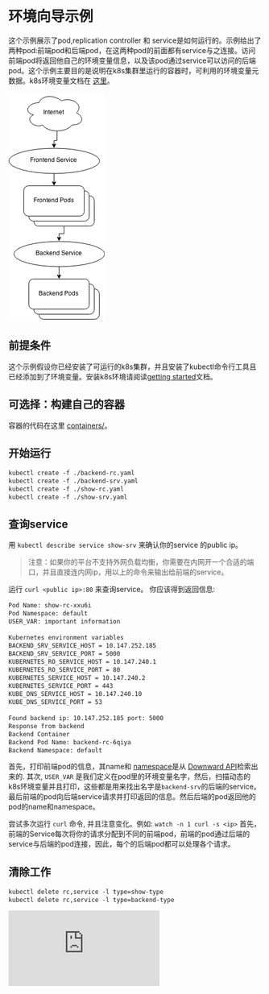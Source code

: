 # 环境向导示例

这个示例展示了pod,replication controller 和 service是如何运行的。示例给出了两种pod:前端pod和后端pod，在这两种pod的前面都有service与之连接。访问前端pod将返回他自己的环境变量信息，以及该pod通过service可以访问的后端pod。这个示例主要目的是说明在k8s集群里运行的容器时，可利用的环境变量元数据。k8s环境变量文档在 [这里](../../../docs/user-guide/container-environment.md)。

![Diagram](images/diagram.png)

前提条件
-------------
这个示例假设你已经安装了可运行的k8s集群，并且安装了kubectl命令行工具且已经添加到了环境变量。安装k8s环境请阅读[getting
started](../../../docs/getting-started-guides/)文档。

可选择：构建自己的容器
-----------------------------------
容器的代码在这里
[containers/](containers/)。

开始运行
----------------------

    kubectl create -f ./backend-rc.yaml
    kubectl create -f ./backend-srv.yaml
    kubectl create -f ./show-rc.yaml
    kubectl create -f ./show-srv.yaml

查询service
-----------------
用 `kubectl describe service show-srv` 来确认你的service 的public ip。

> 注意：如果你的平台不支持外网负载均衡，你需要在内网开一个合适的端口，并且直接连内网ip，用以上的命令来输出给前端的service。

运行  `curl <public ip>:80` 来查询service。 你应该得到返回信息:

```
Pod Name: show-rc-xxu6i
Pod Namespace: default
USER_VAR: important information

Kubernetes environment variables
BACKEND_SRV_SERVICE_HOST = 10.147.252.185
BACKEND_SRV_SERVICE_PORT = 5000
KUBERNETES_RO_SERVICE_HOST = 10.147.240.1
KUBERNETES_RO_SERVICE_PORT = 80
KUBERNETES_SERVICE_HOST = 10.147.240.2
KUBERNETES_SERVICE_PORT = 443
KUBE_DNS_SERVICE_HOST = 10.147.240.10
KUBE_DNS_SERVICE_PORT = 53

Found backend ip: 10.147.252.185 port: 5000
Response from backend
Backend Container
Backend Pod Name: backend-rc-6qiya
Backend Namespace: default
```

首先，打印前端pod的信息，其name和
[namespace](../../../docs/design/namespaces.md)是从
[Downward API](../../../docs/user-guide/downward-api.md)检索出来的. 其次, `USER_VAR` 是我们定义在pod里的环境变量名字，然后，扫描动态的k8s环境变量并且打印，这些都是用来找出名字是`backend-srv`的后端的service。最后前端的pod向后端service请求并打印返回的信息。然后后端的pod返回他的pod的name和namespace。

尝试多次运行 `curl` 命令, 并且注意变化。例如: `watch -n 1 curl -s <ip>` 首先，前端的Service每次将你的请求分配到不同的前端pod，前端的pod通过后端的service与后端的pod连接，因此，每个的后端pod都可以处理各个请求。

清除工作
-------
    kubectl delete rc,service -l type=show-type
    kubectl delete rc,service -l type=backend-type

![Analytics](https://kubernetes-site.appspot.com/UA-36037335-10/GitHub/docs/user-guide/environment-guide/README.md?pixel)

